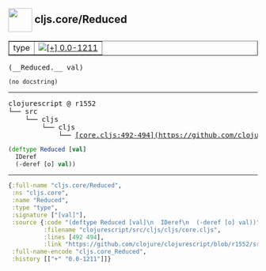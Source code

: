 ## <img width="48px" valign="middle" src="http://i.imgur.com/Hi20huC.png"> cljs.core/Reduced

 <table border="1">
<tr>
<td>type</td>
<td><a href="https://github.com/cljsinfo/api-refs/tree/0.0-1211"><img valign="middle" alt="[+] 0.0-1211" src="https://img.shields.io/badge/+-0.0--1211-lightgrey.svg"></a> </td>
</tr>
</table>

 <samp>
(__Reduced.__ val)<br>
</samp>

```
(no docstring)
```

---

 <pre>
clojurescript @ r1552
└── src
    └── cljs
        └── cljs
            └── <ins>[core.cljs:492-494](https://github.com/clojure/clojurescript/blob/r1552/src/cljs/cljs/core.cljs#L492-L494)</ins>
</pre>

```clj
(deftype Reduced [val]
  IDeref
  (-deref [o] val))
```


---

```clj
{:full-name "cljs.core/Reduced",
 :ns "cljs.core",
 :name "Reduced",
 :type "type",
 :signature ["[val]"],
 :source {:code "(deftype Reduced [val]\n  IDeref\n  (-deref [o] val))",
          :filename "clojurescript/src/cljs/cljs/core.cljs",
          :lines [492 494],
          :link "https://github.com/clojure/clojurescript/blob/r1552/src/cljs/cljs/core.cljs#L492-L494"},
 :full-name-encode "cljs.core_Reduced",
 :history [["+" "0.0-1211"]]}

```
